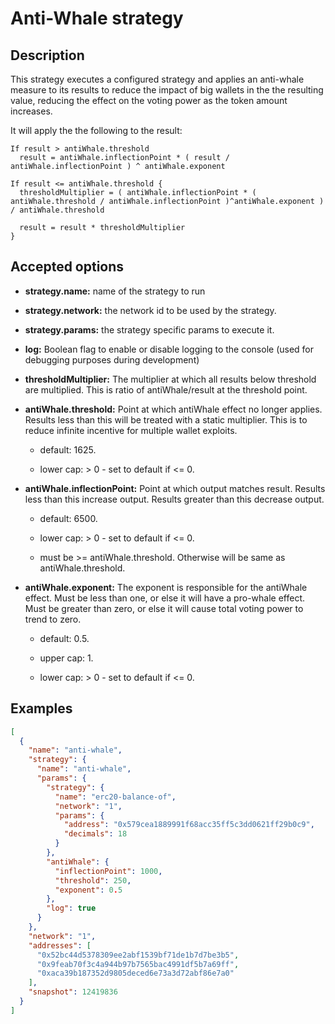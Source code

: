 # Anti-Whale strategy

## Description

This strategy executes a configured strategy and applies an anti-whale measure to its results to reduce the impact of big wallets in the the resulting value, reducing the effect on the voting power as the token amount increases.

It will apply the the following to the result:
  
  ```none
  If result > antiWhale.threshold
    result = antiWhale.inflectionPoint * ( result / antiWhale.inflectionPoint ) ^ antiWhale.exponent

  If result <= antiWhale.threshold {
    thresholdMultiplier = ( antiWhale.inflectionPoint * ( antiWhale.threshold / antiWhale.inflectionPoint )^antiWhale.exponent ) / antiWhale.threshold

    result = result * thresholdMultiplier
  }
  ```

## Accepted options

- **strategy.name:** name of the strategy to run

- **strategy.network:** the network id to be used by the strategy.

- **strategy.params:** the strategy specific params to execute it.
  
- **log:** Boolean flag to enable or disable logging to the console (used for debugging purposes during development)

- **thresholdMultiplier:** The multiplier at which all results below threshold are multiplied. This is ratio of antiWhale/result at the threshold point.

- **antiWhale.threshold:** Point at which antiWhale effect no longer applies. Results less than this will be treated with a static multiplier. This is to reduce infinite incentive for multiple wallet exploits.
  - default: 1625.

  - lower cap: > 0 - set to default if <= 0.

- **antiWhale.inflectionPoint:** Point at which output matches result. Results less than this increase output. Results greater than this decrease output.
  - default: 6500.

  - lower cap: > 0 - set to default if <= 0.

  - must be >= antiWhale.threshold. Otherwise will be same as antiWhale.threshold.

- **antiWhale.exponent:** The exponent is responsible for the antiWhale effect. Must be less than one, or else it will have a pro-whale effect. Must be greater than zero, or else it will cause total voting power to trend to zero.
  - default: 0.5.

  - upper cap: 1.

  - lower cap: > 0 - set to default if <= 0.
  
## Examples

```json
[
  {
    "name": "anti-whale",
    "strategy": {
      "name": "anti-whale",
      "params": {
        "strategy": {
          "name": "erc20-balance-of",
          "network": "1",
          "params": {
            "address": "0x579cea1889991f68acc35ff5c3dd0621ff29b0c9",
            "decimals": 18
          }
        },
        "antiWhale": {
          "inflectionPoint": 1000,
          "threshold": 250,
          "exponent": 0.5
        },
        "log": true
      }
    },
    "network": "1",
    "addresses": [
      "0x52bc44d5378309ee2abf1539bf71de1b7d7be3b5",
      "0x9feab70f3c4a944b97b7565bac4991df5b7a69ff",
      "0xaca39b187352d9805deced6e73a3d72abf86e7a0"
    ],
    "snapshot": 12419836
  }
]
```
